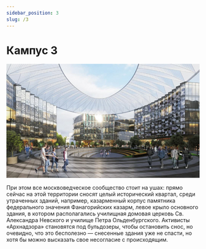 ```yaml
---
sidebar_position: 3
slug: /3
---
```


# Кампус 3

![](images/campus3.jpg)

При этом все москвоведческое сообщество стоит на ушах: прямо сейчас на этой территории сносят целый исторический квартал, среди утраченных зданий, например, казарменный корпус памятника федерального значения Фанагорийских казарм, левое крыло основного здания, в котором располагались училищная домовая церковь Св. Александра Невского и училище Петра Ольденбургского. Активисты «Архнадзора» становятся под бульдозеры, чтобы остановить снос, но очевидно, что это бесполезно — снесенные здания уже не спасти, но хотя бы можно высказать свое несогласие с происходящим.

